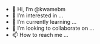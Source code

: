 - 👋 Hi, I’m @kwamebm
- 👀 I’m interested in ...
- 🌱 I’m currently learning ...
- 💞️ I’m looking to collaborate on ...
- 📫 How to reach me ...

<!---
kwamebm/kwamebm is a ✨ special ✨ repository because its `README.md` (this file) appears on your GitHub profile.
You can click the Preview link to take a look at your changes.
--->
